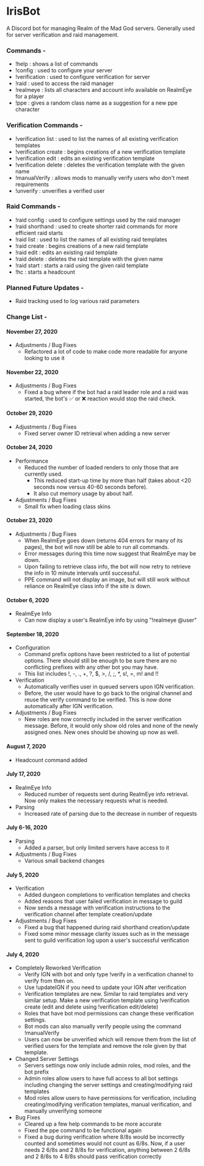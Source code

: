 # IrisBot
A Discord bot for managing Realm of the Mad God servers. Generally used for server verification and raid management.

### Commands -
* !help : shows a list of commands
* !config : used to configure your server
* !verification : used to configure verification for server
* !raid : used to access the raid manager
* !realmeye : lists all characters and account info available on RealmEye for a player
* !ppe : gives a random class name as a suggestion for a new ppe character

### Verification Commands -
* !verification list : used to list the names of all existing verification templates
* !verification create : begins creations of a new verification template
* !verification edit : edits an existing verification template
* !verification delete : deletes the verification template with the given name
* !manualVerify : allows mods to manually verify users who don't meet requirements
* !unverify : unverifies a verified user

### Raid Commands -
* !raid config : used to configure settings used by the raid manager
* !raid shorthand : used to create shorter raid commands for more efficient raid starts
* !raid list : used to list the names of all existing raid templates
* !raid create : begins creations of a new raid template
* !raid edit : edits an existing raid template
* !raid delete : deletes the raid template with the given name
* !raid start : starts a raid using the given raid template
* !hc : starts a headcount

### Planned Future Updates - 
* Raid tracking used to log various raid parameters

### Change List -

#### November 27, 2020
* Adjustments / Bug Fixes
  * Refactored a lot of code to make code more readable for anyone looking to use it

#### November 22, 2020
* Adjustments / Bug Fixes
  * Fixed a bug where if the bot had a raid leader role and a raid was started, the bot's ✅ or ❌ reaction would stop the raid check.

#### October 29, 2020
* Adjustments / Bug Fixes
  * Fixed server owner ID retrieval when adding a new server

#### October 24, 2020
* Performance
  * Reduced the number of loaded renders to only those that are currently used.
    * This reduced start-up time by more than half (takes about <20 seconds now versus 40-60 seconds before).
    * It also cut memory usage by about half.
* Adjustments / Bug Fixes
  * Small fix when loading class skins

#### October 23, 2020
* Adjustments / Bug Fixes
  * When RealmEye goes down (returns 404 errors for many of its pages), the bot will now still be able to run all commands.
  * Error messages during this time now suggest that RealmEye may be down.
  * Upon failing to retrieve class info, the bot will now retry to retrieve the info in 10 minute intervals until successful.
  * PPE command will not display an image, but will still work without reliance on RealmEye class info if the site is down.

#### October 6, 2020
* RealmEye Info
  * Can now display a user's RealmEye info by using "!realmeye @user"

#### September 18, 2020
* Configuration
  * Command prefix options have been restricted to a list of potential options. There should still be enough to be sure there are no conflicting prefixes with any other bot you may have.
  * This list includes !, -, ., +, ?, $, >, /, ;, *, s!, =, m! and !!
* Verification
  * Automatically verifies user in queued servers upon IGN verification.
  * Before, the user would have to go back to the original channel and reuse the verify command to be verified. This is now done automatically after IGN verification.
* Adjustments / Bug Fixes
  * New roles are now correctly included in the server verification message. Before, it would only show old roles and none of the newly assigned ones. New ones should be showing up now as well.

#### August 7, 2020
* Headcount command added

#### July 17, 2020
* RealmEye Info
  * Reduced number of requests sent during RealmEye info retrieval. Now only makes the necessary requests what is needed.
* Parsing
  * Increased rate of parsing due to the decrease in number of requests

#### July 6-16, 2020
* Parsing
  * Added a parser, but only limited servers have access to it
* Adjustments / Bug Fixes
  * Various small backend changes

#### July 5, 2020
* Verification
  * Added dungeon completions to verification templates and checks
  * Added reasons that user failed verification in message to guild
  * Now sends a message with verification instructions to the verification channel after template creation/update
* Adjustments / Bug Fixes
  * Fixed a bug that happened during raid shorthand creation/update
  * Fixed some minor message clarity issues such as in the message sent to guild verification log upon a user's successful verification

#### July 4, 2020
* Completely Reworked Verification
  * Verify IGN with bot and only type !verify in a verification channel to verify from then on.
  * Use !updateIGN if you need to update your IGN after verification
  * Verification templates are new. Similar to raid templates and very similar setup. Make a new verification template using !verification create (edit and delete using !verification edit/delete)
  * Roles that have bot mod permissions can change these verification settings.
  * Bot mods can also manually verify people using the command !manualVerify
  * Users can now be unverified which will remove them from the list of verified users for the template and remove the role given by that template.
* Changed Server Settings
  * Servers settings now only include admin roles, mod roles, and the bot prefix
  * Admin roles allow users to have full access to all bot settings including changing the server settings and creating/modifying raid templates
  * Mod roles allow users to have permissions for verification, including creating/modifying verification templates, manual verification, and manually unverifying someone
* Bug Fixes
  * Cleared up a few help commands to be more accurate
  * Fixed the ppe command to be functional again
  * Fixed a bug during verification where 8/8s would be incorrectly counted and sometimes would not count as 6/8s. Now, if a user needs 2 6/8s and 2 8/8s for verification, anything between 2 6/8s and 2 8/8s to 4 8/8s should pass verification correctly